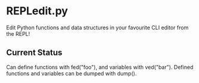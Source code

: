 REPLedit.py
===========

Edit Python functions and data structures in your favourite CLI editor from the REPL!

Current Status
--------------

Can define functions with fed("foo"), and variables with ved("bar").
Defined functions and variables can be dumped with dump().
